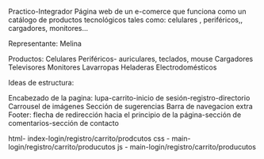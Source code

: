 Practico-Integrador
Página web de un e-comerce que funciona como un catálogo de productos tecnológicos tales como: celulares , periféricos,, cargadores, monitores...

Representante: Melina

Productos: Celulares Periféricos- auriculares, teclados, mouse Cargadores Televisores Monitores Lavarropas Heladeras Electrodomésticos

Ideas de estructura:

Encabezado de la pagina: lupa-carrito-inicio de sesión-registro-directorio
Carrousel de imágenes
Sección de sugerencias
Barra de navegacion extra
Footer: flecha de redirección hacia el principio de la página-sección de comentarios-sección de contacto

html- index-login/registro/carrito/prodcutos css - main-login/registro/carrito/producutos js - main-login/registro/carrito/producutos
